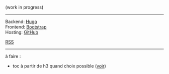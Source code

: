 (work in progress)  

---

Backend: [Hugo](https://gohugo.io/)  
Frontend: [Bootstrap](http://getbootstrap.com/)  
Hosting: [GitHub](https://pages.github.com/)  

[RSS](https://inwardmovement.github.io/index.xml)  

---

à faire :  
- toc à partir de h3 quand choix possible ([voir](https://gohugo.io/content-management/toc/))
